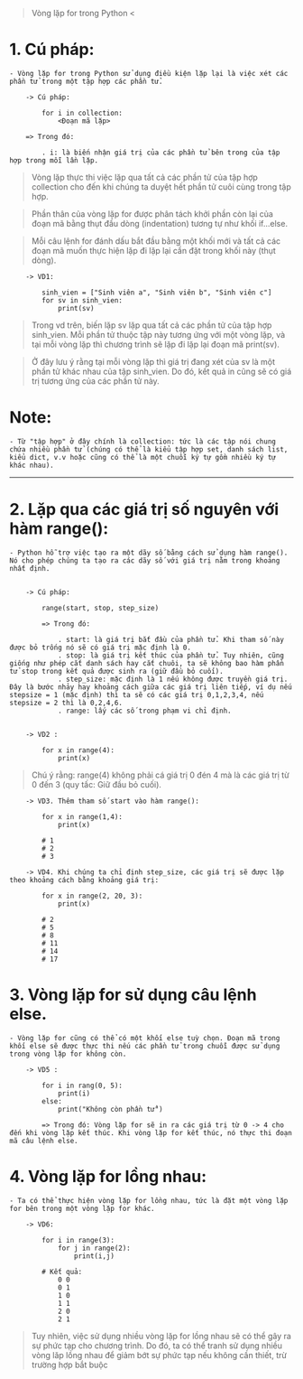 > Vòng lặp for trong Python <

# 1. Cú pháp:

    - Vòng lặp for trong Python sử dụng điều kiện lặp lại là việc xét các phần tử trong một tập hợp các phần tử.

        -> Cú pháp:

            for i in collection:
                <Đoạn mã lặp>

        => Trong đó:

            . i: là biến nhận giá trị của các phần tử bên trong của tập hợp trong mỗi lần lặp.

> Vòng lặp thực thi việc lặp qua tất cả các phần tử của tập hợp collection cho đến khi chúng ta duyệt hết phần tử cuôi cùng trong tập hợp.

> Phần thân của vòng lặp for được phân tách khởi phần còn lại của đoạn mã bằng thụt đầu dòng (indentation) tương tự như khối if...else.

> Mỗi câu lệnh for đánh dấu bắt đầu bằng một khối mới và tất cả các đoạn mã muốn thực hiện lặp đi lặp lại cần đặt trong khối này (thụt dòng).

        -> VD1:

            sinh_vien = ["Sinh viên a", "Sinh viên b", "Sinh viên c"]
            for sv in sinh_vien:
                print(sv)

> Trong vd trên, biến lặp sv lặp qua tất cả các phần tử của tập hợp sinh_vien. Mỗi phần tử thuộc tập này tương ứng với một vòng lặp, và tại mỗi vòng lặp thì chương trình sẽ lặp đi lặp lại đoạn mã print(sv).

> Ở đây lưu ý rằng tại mỗi vòng lặp thì giá trị đang xét của sv là một phần tử khác nhau của tập sinh_vien. Do đó, kết quả in cũng sẽ có giá trị tương ứng của các phần tử này.

# Note:

    - Từ "tập hợp" ở đây chính là collection: tức là các tập nói chung chứa nhiều phần tử (chúng có thể là kiểu tập hợp set, danh sách list, kiểu dict, v.v hoặc cũng có thể là một chuỗi ký tự gồm nhiều ký tự khác nhau).

---

# 2. Lặp qua các giá trị số nguyên với hàm range():

    - Python hỗ trợ việc tạo ra một dãy số bằng cách sử dụng hàm range(). Nó cho phép chúng ta tạo ra các dãy số với giá trị nằm trong khoảng nhất định.


        -> Cú pháp:

            range(start, stop, step_size)

            => Trong đó:

                . start: là giá trị bắt đầu của phần tử. Khi tham số này được bỏ trống nó sẽ có giá trị mặc định là 0.
                . stop: là giá trị kết thúc của phần tử. Tuy nhiên, cũng giống như phép cắt danh sách hay cắt chuôi, ta sẽ không bao hàm phần tử stop trong kết quả được sinh ra (giữ đầu bỏ cuối).
                . step_size: mặc định là 1 nếu không được truyền giá trị. Đây là bước nhảy hay khoảng cách giữa các giá trị liên tiếp, ví dụ nếu stepsize = 1 (mặc định) thì ta sẽ có các giá trị 0,1,2,3,4, nếu stepsize = 2 thì là 0,2,4,6.
                . range: lấy các số trong phạm vi chỉ định.


        -> VD2 :

            for x in range(4):
                print(x)

> Chú ý rằng: range(4) không phải cá giá trị 0 đén 4 mà là các giá trị từ 0 đến 3 (quy tấc: Giữ đầu bỏ cuối).

        -> VD3. Thêm tham số start vào hàm range():

            for x in range(1,4):
                print(x)

            # 1
            # 2
            # 3

        -> VD4. Khi chúng ta chỉ định step_size, các giá trị sẽ được lặp theo khoảng cách bằng khoảng giá trị:

            for x in range(2, 20, 3):
                print(x)

            # 2
            # 5
            # 8
            # 11
            # 14
            # 17

# 3. Vòng lặp for sử dụng câu lệnh else.

    - Vòng lặp for cũng có thể có một khối else tuỳ chọn. Đoạn mã trong khối else sẽ được thực thi nếu các phần tử trong chuỗi được sử dụng trong vòng lặp for không còn.

        -> VD5 :

            for i in rang(0, 5):
                print(i)
            else:
                print("Không còn phần tử")

            => Trong đó: Vòng lặp for sẽ in ra các giá trị từ 0 -> 4 cho đến khi vòng lặp kết thúc. Khi vòng lặp for kết thúc, nó thực thi đoạn mã câu lệnh else.

# 4. Vòng lặp for lồng nhau:

    - Ta có thể thực hiện vòng lặp for lồng nhau, tức là đặt một vòng lặp for bên trong một vòng lặp for khác.

        -> VD6:

            for i in range(3):
                for j in range(2):
                    print(i,j)

            # Kết quả:
                0 0
                0 1
                1 0
                1 1
                2 0
                2 1

> Tuy nhiên, việc sử dụng nhiều vòng lặp for lồng nhau sẽ có thể gây ra sự phức tạp cho chương trình. Do đó, ta có thể tranh sử dụng nhiều vòng lăp lồng nhau để giảm bớt sự phức tạp nếu không cần thiết, trừ trường hợp bắt buộc
